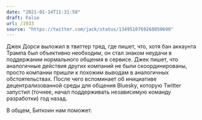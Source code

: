 ```yaml
---
date: "2021-01-14T11:31:50"
draft: False
url: /1933
source: "https://twitter.com/jack/status/1349510769268850690"
---
```


Джек Дорси выложил в твиттер тред, где пишет, что, хотя бан аккаунта Трампа был объективно необходим, он стал знаком неудачи в поддержании нормального общения в сервисе. Джек пишет, что аналогичные действия других компаний не были скоординированы, просто компании пришли к похожим выводам в аналогичных обстоятельствах. После чего вспоминает об инициативе децентрализованной среды для общения Bluesky, которую Twitter запустил (точнее, начал поддерживать независимую команду разработки) год назад.

В общем, Биткоин нам поможет.
